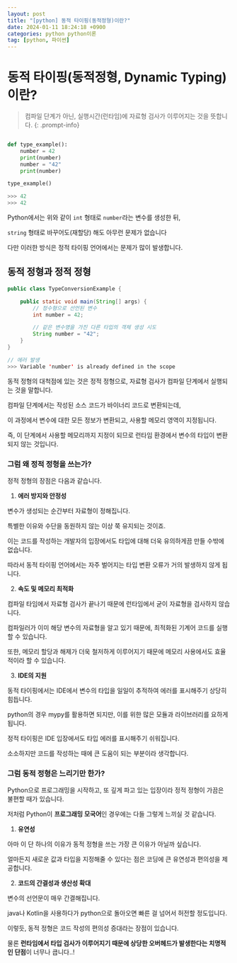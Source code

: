 ```yaml
---
layout: post
title: "[python] 동적 타이핑(동적정형)이란?"
date: 2024-01-11 18:24:18 +0900
categories: python python이론
tag: [python, 파이썬]
---
```


# 동적 타이핑(동적정형, Dynamic Typing)이란?

>컴파일 단계가 아닌, 실행시간(런타임)에 자료형 검사가 이루어지는 것을 뜻합니다.
{: .prompt-info}

```python

def type_example():
    number = 42
    print(number)
    number = "42"
    print(number)

type_example()

>>> 42
>>> 42
```

Python에서는 위와 같이 `int` 형태로 `number`라는 변수를 생성한 뒤,

`string` 형태로 바꾸어도(재할당) 해도 아무런 문제가 없습니다

다만 이러한 방식은 정적 타이핑 언어에서는 문제가 많이 발생합니다.

## 동적 정형과 정적 정형

```java
public class TypeConversionExample {

    public static void main(String[] args) {
        // 정수형으로 선언된 변수
        int number = 42;

        // 같은 변수명을 가진 다른 타입의 객체 생성 시도
        String number = "42";
    }
}

// 에러 발생
>>> Variable 'number' is already defined in the scope
```

동적 정형의 대척점에 있는 것은 정적 정형으로, 자료형 검사가 컴파일 단계에서 실행되는 것을 말합니다.

컴파일 단계에서는 작성된 소스 코드가 바이너리 코드로 변환되는데,

이 과정에서 변수에 대한 모든 정보가 변환되고, 사용할 메모리 영역이 지정됩니다.

즉, 이 단계에서 사용할 메모리까지 지정이 되므로 런타임 환경에서 변수의 타입이 변환되지 않는 것입니다.

### 그럼 왜 정적 정형을 쓰는가?

정적 정형의 장점은 다음과 같습니다.

1. **에러 방지와 안정성**

  변수가 생성되는 순간부터 자료형이 정해집니다.

  특별한 이유와 수단을 동원하지 않는 이상 쭉 유지되는 것이죠.

  이는 코드를 작성하는 개발자의 입장에서도 타입에 대해 더욱 유의하게끔 만들 수밖에 없습니다.

  따라서 동적 타이핑 언어에서는 자주 벌어지는 타입 변환 오류가 거의 발생하지 않게 됩니다.

2. **속도 및 메모리 최적화**

  컴파일 타임에서 자료형 검사가 끝나기 때문에 런타임에서 굳이 자료형을 검사하지 않습니다.

  컴파일러가 이미 해당 변수의 자료형을 알고 있기 때문에, 최적화된 기계어 코드를 실행할 수 있습니다.

  또한, 메모리 할당과 해제가 더욱 철저하게 이루어지기 때문에 메모리 사용에서도 효율적이라 할 수 있습니다.

3. **IDE의 지원**

  동적 타이핑에서는 IDE에서 변수의 타입을 일일이 추적하여 에러를 표시해주기 상당히 힘듭니다.

  python의 경우 mypy를 활용하면 되지만, 이를 위한 많은 모듈과 라이브러리를 요하게 됩니다.

  정적 타이핑은 IDE 입장에서도 타입 에러를 표시해주기 쉬워집니다.

  소소하지만 코드를 작성하는 때에 큰 도움이 되는 부분이라 생각합니다.

### 그럼 동적 정형은 느리기만 한가?

Python으로 프로그래밍을 시작하고, 또 깊게 파고 있는 입장이라 정적 정형이 가끔은 불편할 때가 있습니다.

저처럼 Python이 **프로그래밍 모국어**인 경우에는 다들 그렇게 느끼실 것 같습니다.

1. **유연성**

  아마 이 단 하나의 이유가 동적 정형을 쓰는 가장 큰 이유가 아닐까 싶습니다.

  얼마든지 새로운 값과 타입을 지정해줄 수 있다는 점은 코딩에 큰 유연성과 편의성을 제공합니다.

2. **코드의 간결성과 생산성 확대**

  변수의 선언문이 매우 간결해집니다.

  java나 Kotlin을 사용하다가 python으로 돌아오면 빠른 걸 넘어서 허전할 정도입니다.

이렇듯, 동적 정형은 코드 작성의 편의성 증대라는 장점이 있습니다.

물론 **런타임에서 타입 검사가 이루어지기 때문에 상당한 오버헤드가 발생한다는 치명적인 단점**이 너무나 큽니다..!


